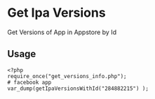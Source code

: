 # Get Ipa Versions
Get Versions of App in Appstore by Id 

## Usage 
```
<?php 
require_once("get_versions_info.php");
# facebook app 
var_dump(getIpaVersionsWithId("284882215") );

```


